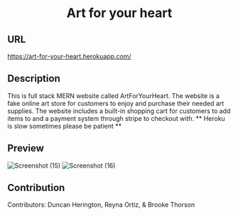 <h1 align = "center"> Art for your heart </h1>

## URL 

https://art-for-your-heart.herokuapp.com/

## Description 

 This is full stack MERN website called ArtForYourHeart. The website is a fake online art store for customers to enjoy and purchase their needed art supplies. The website includes a built-in shopping cart for customers to add items to and a payment system through stripe to checkout with. 
 ** Heroku is slow sometimes please be patient **


## Preview

![Screenshot (15)](https://user-images.githubusercontent.com/87780351/191477487-ce9a65da-a697-4009-b9f1-d8a8f42fbef3.png)
![Screenshot (16)](https://user-images.githubusercontent.com/87780351/191477498-5982de2f-9044-4d3c-aa4e-9101b1986672.png)


## Contribution 

Contributors: Duncan Herington, Reyna Ortiz, & Brooke Thorson


 
